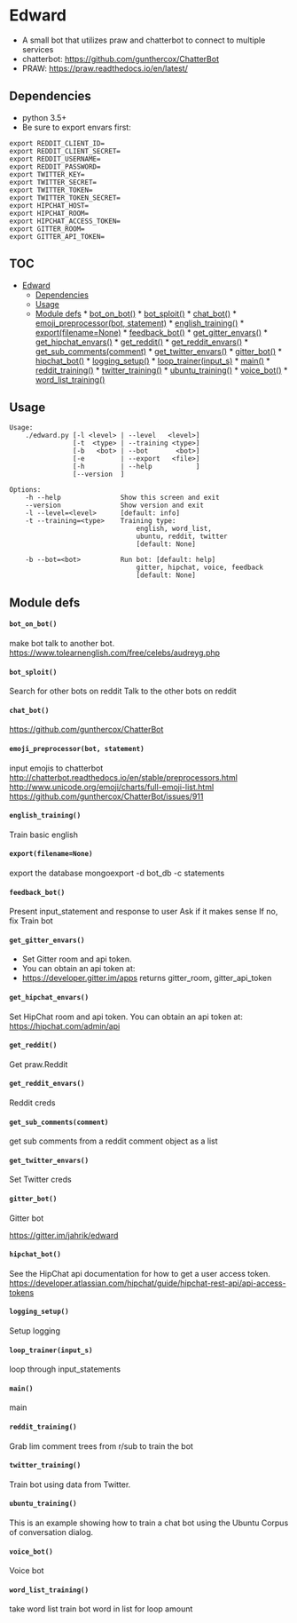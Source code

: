# Edward
* A small bot that utilizes praw and chatterbot to connect to multiple services
* chatterbot: https://github.com/gunthercox/ChatterBot
* PRAW: https://praw.readthedocs.io/en/latest/

## Dependencies
* python 3.5+
* Be sure to export envars first:
```
export REDDIT_CLIENT_ID=
export REDDIT_CLIENT_SECRET=
export REDDIT_USERNAME=
export REDDIT_PASSWORD=
export TWITTER_KEY=
export TWITTER_SECRET=
export TWITTER_TOKEN=
export TWITTER_TOKEN_SECRET=
export HIPCHAT_HOST=
export HIPCHAT_ROOM=
export HIPCHAT_ACCESS_TOKEN=
export GITTER_ROOM=
export GITTER_API_TOKEN=
```

## TOC
   * [Edward](#edward)
      * [Dependencies](#dependencies)
      * [Usage](#usage)
      * [Module defs](#module-defs)
            * [bot_on_bot()](#bot_on_bot)
            * [bot_sploit()](#bot_sploit)
            * [chat_bot()](#chat_bot)
            * [emoji_preprocessor(bot, statement)](#emoji_preprocessorbot-statement)
            * [english_training()](#english_training)
            * [export(filename=None)](#exportfilenamenone)
            * [feedback_bot()](#feedback_bot)
            * [get_gitter_envars()](#get_gitter_envars)
            * [get_hipchat_envars()](#get_hipchat_envars)
            * [get_reddit()](#get_reddit)
            * [get_reddit_envars()](#get_reddit_envars)
            * [get_sub_comments(comment)](#get_sub_commentscomment)
            * [get_twitter_envars()](#get_twitter_envars)
            * [gitter_bot()](#gitter_bot)
            * [hipchat_bot()](#hipchat_bot)
            * [logging_setup()](#logging_setup)
            * [loop_trainer(input_s)](#loop_trainerinput_s)
            * [main()](#main)
            * [reddit_training()](#reddit_training)
            * [twitter_training()](#twitter_training)
            * [ubuntu_training()](#ubuntu_training)
            * [voice_bot()](#voice_bot)
            * [word_list_training()](#word_list_training)
## Usage
```
Usage:
    ./edward.py [-l <level> | --level   <level>]
                [-t  <type> | --training <type>]
                [-b   <bot> | --bot       <bot>]
                [-e         | --export   <file>]
                [-h         | --help           ]
                [--version  ]

Options:
    -h --help               Show this screen and exit
    --version               Show version and exit
    -l --level=<level>      [default: info]
    -t --training=<type>    Training type:
                                english, word_list,
                                ubuntu, reddit, twitter
                                [default: None]

    -b --bot=<bot>          Run bot: [default: help]
                                gitter, hipchat, voice, feedback
                                [default: None]
```
## Module defs
#### `bot_on_bot()`

make bot talk to another bot.
https://www.tolearnenglish.com/free/celebs/audreyg.php

#### `bot_sploit()`

Search for other bots on reddit
Talk to the other bots on reddit

#### `chat_bot()`

https://github.com/gunthercox/ChatterBot

#### `emoji_preprocessor(bot, statement)`

input emojis to chatterbot
http://chatterbot.readthedocs.io/en/stable/preprocessors.html
http://www.unicode.org/emoji/charts/full-emoji-list.html
https://github.com/gunthercox/ChatterBot/issues/911

#### `english_training()`

Train basic english

#### `export(filename=None)`

export the database
mongoexport -d bot_db -c statements

#### `feedback_bot()`

Present input_statement and response to user
Ask if it makes sense
If no, fix
Train bot

#### `get_gitter_envars()`

* Set Gitter room and api token.
* You can obtain an api token at:
* https://developer.gitter.im/apps
returns gitter_room, gitter_api_token

#### `get_hipchat_envars()`

Set HipChat room and api token.
You can obtain an api token at:
https://hipchat.com/admin/api

#### `get_reddit()`

Get praw.Reddit

#### `get_reddit_envars()`

Reddit creds

#### `get_sub_comments(comment)`

get sub comments from a reddit comment object as a list

#### `get_twitter_envars()`

Set Twitter creds

#### `gitter_bot()`

Gitter bot

https://gitter.im/jahrik/edward


#### `hipchat_bot()`

See the HipChat api documentation for how to get a user access token.
https://developer.atlassian.com/hipchat/guide/hipchat-rest-api/api-access-tokens

#### `logging_setup()`

Setup logging

#### `loop_trainer(input_s)`

loop through input_statements

#### `main()`

main

#### `reddit_training()`

Grab lim comment trees from r/sub to train the bot

#### `twitter_training()`

Train bot using data from Twitter.

#### `ubuntu_training()`

This is an example showing how to train a chat bot using the
Ubuntu Corpus of conversation dialog.

#### `voice_bot()`

Voice bot

#### `word_list_training()`

take word list
train bot word in list for loop amount
